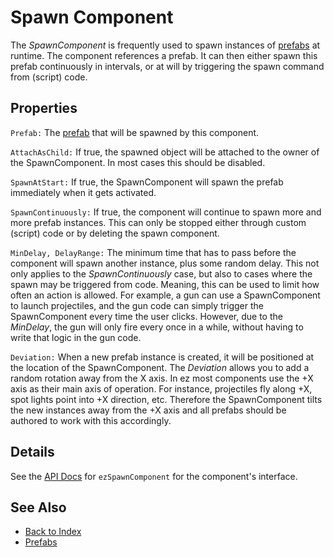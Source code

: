 # Spawn Component

The *SpawnComponent* is frequently used to spawn instances of [prefabs](../prefabs/prefabs-overview.md) at runtime. The component references a prefab. It can then either spawn this prefab continuously in intervals, or at will by triggering the spawn command from (script) code.

## Properties

`Prefab:` The [prefab](../prefabs/prefabs-overview.md) that will be spawned by this component.

`AttachAsChild:` If true, the spawned object will be attached to the owner of the SpawnComponent. In most cases this should be disabled.

`SpawnAtStart:` If true, the SpawnComponent will spawn the prefab immediately when it gets activated.

`SpawnContinuously:` If true, the component will continue to spawn more and more prefab instances. This can only be stopped either through custom (script) code or by deleting the spawn component.

`MinDelay, DelayRange:` The minimum time that has to pass before the component will spawn another instance, plus some random delay. This not only applies to the *SpawnContinuously* case, but also to cases where the spawn may be triggered from code. Meaning, this can be used to limit how often an action is allowed. For example, a gun can use a SpawnComponent to launch projectiles, and the gun code can simply trigger the SpawnComponent every time the user clicks. However, due to the *MinDelay*, the gun will only fire every once in a while, without having to write that logic in the gun code.

`Deviation:` When a new prefab instance is created, it will be positioned at the location of the SpawnComponent. The *Deviation* allows you to add a random rotation away from the X axis. In ez most components use the +X axis as their main axis of operation. For instance, projectiles fly along +X, spot lights point into +X direction, etc. Therefore the SpawnComponent tilts the new instances away from the +X axis and all prefabs should be authored to work with this accordingly.

## Details

See the [API Docs](../getting-started/api-docs.md) for `ezSpawnComponent` for the component's interface.

## See Also

* [Back to Index](../index.md)
* [Prefabs](../prefabs/prefabs-overview.md)
